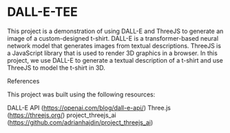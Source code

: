 # DALL-E-TEE

This project is a demonstration of using DALL-E and ThreeJS to generate an image of a custom-designed t-shirt. DALL-E is a transformer-based neural network model that generates images from textual descriptions. ThreeJS is a JavaScript library that is used to render 3D graphics in a browser. In this project, we use DALL-E to generate a textual description of a t-shirt and use ThreeJS to model the t-shirt in 3D.


References

This project was built using the following resources:

DALL-E API (https://openai.com/blog/dall-e-api/)
Three.js (https://threejs.org/)
project_threejs_ai (https://github.com/adrianhajdin/project_threejs_ai)
